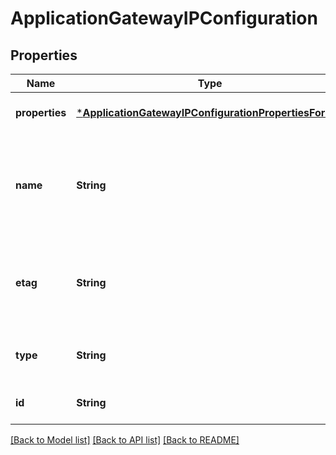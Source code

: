 # ApplicationGatewayIPConfiguration


## Properties
Name | Type | Description | Notes
------------ | ------------- | ------------- | -------------
**properties** | [***ApplicationGatewayIPConfigurationPropertiesFormat**](ApplicationGatewayIPConfigurationPropertiesFormat.md) |  | [optional] [default to nothing]
**name** | **String** | Name of the IP configuration that is unique within an Application Gateway. | [optional] [default to nothing]
**etag** | **String** | A unique read-only string that changes whenever the resource is updated. | [optional] [readonly] [default to nothing]
**type** | **String** | Type of the resource. | [optional] [readonly] [default to nothing]
**id** | **String** | Resource ID. | [optional] [default to nothing]


[[Back to Model list]](../README.md#models) [[Back to API list]](../README.md#api-endpoints) [[Back to README]](../README.md)


